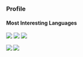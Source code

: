 ### Profile

#### Most Interesting Languages

<img src="https://img.shields.io/static/v1?logo=rust&label=1st&message=Rust&color=607D8B"> <img src="https://img.shields.io/static/v1?logo=python&label=2nd&message=Python&color=FFC107&logoColor=FFC107"> <img src="https://img.shields.io/static/v1?logo=go&label=3rd&message=Go&color=00BCD4">

<a href="https://github-readme-stats.vercel.app/api?username=rinatz&show_icons=true&theme=onedark">
  <img align="left" src="https://github-readme-stats.vercel.app/api?username=rinatz&show_icons=true&theme=onedark" />
</a>

<a href="https://github-readme-stats.vercel.app/api/top-langs/?username=rinatz&hide=html,Makefile,Roff,HTML&theme=onedark">
  <img align="left" src="https://github-readme-stats.vercel.app/api/top-langs/?username=rinatz&hide=Makefile,Roff,HTML&theme=onedark" />
</a>
